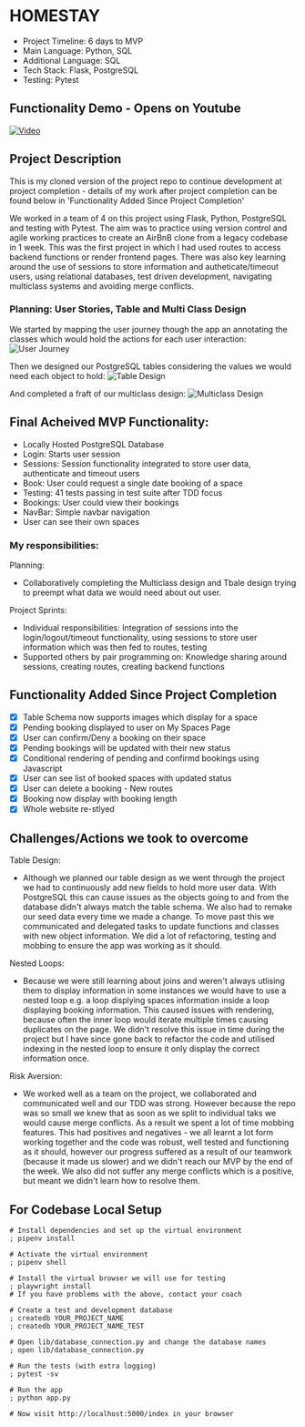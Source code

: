 # HOMESTAY

- Project Timeline: 6 days to MVP
- Main Language: Python, SQL
- Additional Language: SQL
- Tech Stack: Flask, PostgreSQL
- Testing: Pytest
  
## Functionality Demo - Opens on Youtube
[![Video](https://img.youtube.com/vi/pBcMyL0oLbo/0.jpg)](https://www.youtube.com/watch?v=pBcMyL0oLbo&t=3s)

## Project Description
This is my cloned version of the project repo to continue development at project completion - details of my work after project completion can be found below in 'Functionality Added Since Project Completion'

We worked in a team of 4 on this project using Flask, Python, PostgreSQL and testing with Pytest. The aim was to practice using version control and agile working practices to create an AirBnB clone from a legacy codebase in 1 week.
This was the first project in which I had used routes to access backend functions or render frontend pages. There was also key learning around the use of sessions to store information and autheticate/timeout users, using relational databases, test driven development, navigating multiclass systems and avoiding merge conflicts.

### Planning: User Stories, Table and Multi Class Design
We started by mapping the user journey though the app an annotating the classes which would hold the actions for each user interaction: 
![User Journey](https://res.cloudinary.com/dut4qf1bt/image/upload/v1708613820/HomeStay/User_Journey_r4mv9n.png "User Journey")

Then we designed our PostgreSQL tables considering the values we would need each object to hold:
![Table Design](https://res.cloudinary.com/dut4qf1bt/image/upload/v1708613820/HomeStay/Table_Design_jqqzdx.png "Table Design")

And completed a fraft of our multiclass design:
![Multiclass Design](https://res.cloudinary.com/dut4qf1bt/image/upload/v1708613820/HomeStay/Multiclass_design_jif71n.png "Multiclass Design")

## Final Acheived MVP Functionality:
- Locally Hosted PostgreSQL Database
- Login: Starts user session
- Sessions: Session functionality integrated to store user data, authenticate and timeout users
- Book: User could request a single date booking of a space
- Testing: 41 tests passing in test suite after TDD focus
- Bookings: User could view their bookings
- NavBar: Simple navbar navigation
- User can see their own spaces

### My responsibilities:

Planning:
- Collaboratively completing the Multiclass design and Tbale design trying to preempt what data we would need about out user.

Project Sprints:
- Individual responsibilities: Integration of sessions into the login/logout/timeout functionality, using sessions to store user information which was then fed to routes, testing
- Supported others by pair programming on: Knowledge sharing around sessions, creating routes, creating backend functions

## Functionality Added Since Project Completion

- [x] Table Schema now supports images which display for a space
- [x] Pending booking displayed to user on My Spaces Page  
- [x] User can confirm/Deny a booking on their space
- [x] Pending bookings will be updated with their new status
- [x] Conditional rendering of pending and confirmd bookings using Javascript
- [x] User can see list of booked spaces with updated status
- [x] User can delete a booking - New routes
- [x] Booking now display with booking length
- [x] Whole website re-stlyed

## Challenges/Actions we took to overcome
Table Design:
- Although we planned our table design as we went through the project we had to continuously add new fields to hold more user data. With PostgreSQL this can cause issues as the objects going to and from the database didn't always match the table schema. We also had to remake our seed data every time we made a change. To move past this we communicated and delegated tasks to update functions and classes with new object information. We did a lot of refactoring, testing and mobbing to ensure the app was working as it should.

Nested Loops:
- Because we were still learning about joins and weren't always utlising them to display information in some instances we would have to use a nested loop e.g. a loop displying spaces information inside a loop displaying booking information. This caused issues with rendering, because often the inner loop would iterate multiple times causing duplicates on the page. We didn't resolve this issue in time during the project but I have since gone back to refactor the code and utilised indexing in the nested loop to ensure it only display the correct information once.

Risk Aversion:
- We worked well as a team on the project, we collaborated and communicated well and our TDD was strong. However because the repo was so small we knew that as soon as we split to individual taks we would cause merge conflicts. As a result we spent a lot of time mobbing features. This had positives and negatives - we all learnt a lot form working together and the code was robust, well tested and functioning as it should, however our progress suffered as a result of our teamwork (because it made us slower) and we didn't reach our MVP by the end of the week. We also did not suffer any merge conflicts which is a positive, but meant we didn't learn how to resolve them. 



## For Codebase Local Setup

```shell
# Install dependencies and set up the virtual environment
; pipenv install

# Activate the virtual environment
; pipenv shell

# Install the virtual browser we will use for testing
; playwright install
# If you have problems with the above, contact your coach

# Create a test and development database
; createdb YOUR_PROJECT_NAME
; createdb YOUR_PROJECT_NAME_TEST

# Open lib/database_connection.py and change the database names
; open lib/database_connection.py

# Run the tests (with extra logging)
; pytest -sv

# Run the app
; python app.py

# Now visit http://localhost:5000/index in your browser
```
